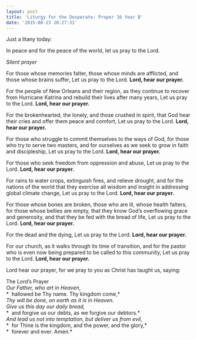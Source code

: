 ```yaml
---
layout: post
title: 'Liturgy for the Desperate: Proper 16 Year B'
date: '2015-08-23 20:27:31'
---
```



Just a litany today:

In peace and for the peace of the world, let us pray to the Lord.

*Silent prayer*

For those whose memories falter, those whose minds are afflicted, and those whose brains suffer, Let us pray to the Lord. **Lord, hear our prayer.**

For the people of New Orleans and their region, as they continue to recover from Hurricane Katrina and rebuild their lives after many years, Let us pray to the Lord. **Lord, hear our prayer.**

For the brokenhearted, the lonely, and those crushed in spirit, that God hear their cries and offer them peace and comfort, Let us pray to the Lord. **Lord, hear our prayer.**

For those who struggle to commit themselves to the ways of God, for those who try to serve two masters, and for ourselves as we seek to grow in faith and discipleship, Let us pray to the Lord. **Lord, hear our prayer.**

For those who seek freedom from oppression and abuse, Let us pray to the Lord. **Lord, hear our prayer.**

For rains to water crops, extinguish fires, and relieve drought, and for the nations of the world that they exercise all wisdom and insight in addressing global climate change, Let us pray to the Lord. **Lord, hear our prayer.**

For those whose bones are broken, those who are ill, whose health falters, for those whose bellies are empty, that they know God’s overflowing grace and generosity, and that they be fed with the bread of life, Let us pray to the Lord. **Lord, hear our prayer.**

For the dead and the dying, Let us pray to the Lord. **Lord, hear our prayer.**

For our church, as it walks through its time of transition, and for the pastor who is even now being prepared to be called to this community, Let us pray to the Lord. **Lord, hear our prayer.**

Lord hear our prayer, for we pray to you as Christ has taught us, saying:

The Lord’s Prayer   
*Our Father, who art in Heaven,*  
*  hallowed be Thy name. Thy kingdom come,*  
*Thy will be done, on earth as it is in Heaven.*  
*Give us this day our daily bread,*  
*  and forgive us our debts, as we forgive our debtors.*  
*And lead us not into temptation, but deliver us from evil,*  
*  for Thine is the kingdom, and the power, and the glory,*  
*  forever and ever. Amen.*


